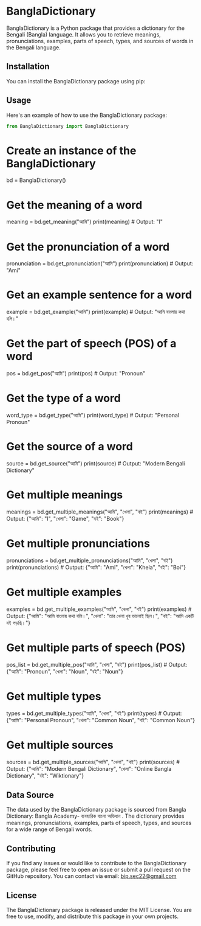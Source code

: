 # BanglaDictionary

BanglaDictionary is a Python package that provides a dictionary for the Bengali (Bangla) language. It allows you to retrieve meanings, pronunciations, examples, parts of speech, types, and sources of words in the Bengali language.

## Installation

You can install the BanglaDictionary package using pip:


## Usage

Here's an example of how to use the BanglaDictionary package:

```python
from BanglaDictionary import BanglaDictionary
```

# Create an instance of the BanglaDictionary
bd = BanglaDictionary()

# Get the meaning of a word
meaning = bd.get_meaning("আমি")
print(meaning)  # Output: "I"

# Get the pronunciation of a word
pronunciation = bd.get_pronunciation("আমি")
print(pronunciation)  # Output: "Ami"

# Get an example sentence for a word
example = bd.get_example("আমি")
print(example)  # Output: "আমি বাংলায় কথা বলি।"

# Get the part of speech (POS) of a word
pos = bd.get_pos("আমি")
print(pos)  # Output: "Pronoun"

# Get the type of a word
word_type = bd.get_type("আমি")
print(word_type)  # Output: "Personal Pronoun"

# Get the source of a word
source = bd.get_source("আমি")
print(source)  # Output: "Modern Bengali Dictionary"


# Get multiple meanings
meanings = bd.get_multiple_meanings("আমি", "খেলা", "বই")
print(meanings)  # Output: {"আমি": "I", "খেলা": "Game", "বই": "Book"}

# Get multiple pronunciations
pronunciations = bd.get_multiple_pronunciations("আমি", "খেলা", "বই")
print(pronunciations)  # Output: {"আমি": "Ami", "খেলা": "Khela", "বই": "Boi"}

# Get multiple examples
examples = bd.get_multiple_examples("আমি", "খেলা", "বই")
print(examples)  # Output: {"আমি": "আমি বাংলায় কথা বলি।", "খেলা": "তার খেলা খুব ভালোই ছিল।", "বই": "আমি একটি বই পড়ছি।"}

# Get multiple parts of speech (POS)
pos_list = bd.get_multiple_pos("আমি", "খেলা", "বই")
print(pos_list)  # Output: {"আমি": "Pronoun", "খেলা": "Noun", "বই": "Noun"}

# Get multiple types
types = bd.get_multiple_types("আমি", "খেলা", "বই")
print(types)  # Output: {"আমি": "Personal Pronoun", "খেলা": "Common Noun", "বই": "Common Noun"}

# Get multiple sources
sources = bd.get_multiple_sources("আমি", "খেলা", "বই")
print(sources)  # Output: {"আমি": "Modern Bengali Dictionary", "খেলা": "Online Bangla Dictionary", "বই": "Wiktionary"}


## Data Source

The data used by the BanglaDictionary package is sourced from Bangla Dictionary: Bangla Academy- ব্যবহারিক বাংলা অভিধান . The dictionary provides meanings, pronunciations, examples, parts of speech, types, and sources for a wide range of Bengali words.

## Contributing
If you find any issues or would like to contribute to the BanglaDictionary package, please feel free to open an issue or submit a pull request on the GitHub repository. You can contact via email: bip.sec22@gmail.com


## License
The BanglaDictionary package is released under the MIT License. You are free to use, modify, and distribute this package in your own projects.